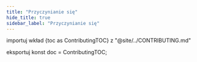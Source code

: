 ```yaml
---
title: "Przyczynianie się"
hide_title: true
sidebar_label: "Przyczynianie się"
---
```


importuj wkład {toc as ContributingTOC} z "@site/../CONTRIBUTING.md"

<Contributing />

eksportuj konst doc = ContributingTOC;
